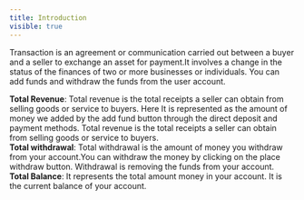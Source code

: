 ```yaml
---
title: Introduction
visible: true
---
```


Transaction is an agreement or communication carried out between a buyer and a seller to exchange an asset for payment.It involves a change in the status of the finances of two or more businesses or individuals.
You can add funds and withdraw the funds from the user account.

**Total Revenue**:  Total revenue is the total receipts a seller can obtain from selling goods or service to buyers. Here It is represented as the amount of money we added by the add fund button through the direct deposit and payment methods. Total revenue is the total receipts a seller can obtain from selling goods or service to buyers. 
<br>**Total withdrawal**:  Total withdrawal is the amount of money you withdraw from your account.You can withdraw the money by clicking on the place withdraw button. Withdrawal is removing the funds from your account.
<br>**Total Balance**:  It represents the total amount money in your account. It is the current balance of your account. 
